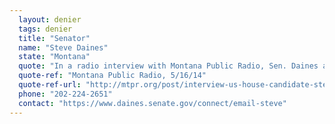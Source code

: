 ```yaml
---
  layout: denier
  tags: denier
  title: "Senator"
  name: "Steve Daines"
  state: "Montana"
  quote: "In a radio interview with Montana Public Radio, Sen. Daines admitted that the climate is changing but questioned humans' impact. Daines said that there is “significant debate here” and that the “jury is still out,” and he brought up the debate of sun and solar cycles versus greenhouse gases."
  quote-ref: "Montana Public Radio, 5/16/14"
  quote-ref-url: "http://mtpr.org/post/interview-us-house-candidate-steve-daines"
  phone: "202-224-2651"
  contact: "https://www.daines.senate.gov/connect/email-steve"
---
```

